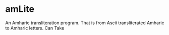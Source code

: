 amLite
======

An Amharic transliteration program. That is from Ascii transliterated Amharic to Amharic letters. Can Take 